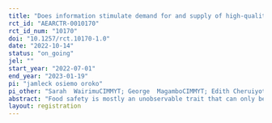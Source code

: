 ```yaml
---
title: "Does information stimulate demand for and supply of high-quality food"
rct_id: "AEARCTR-0010170"
rct_id_num: "10170"
doi: "10.1257/rct.10170-1.0"
date: "2022-10-14"
status: "on_going"
jel: ""
start_year: "2022-07-01"
end_year: "2023-01-19"
pi: "jamleck osiemo oroko"
pi_other: "Sarah  WairimuCIMMYT; George  MagamboCIMMYT; Edith CheruiyotUniversity of Nairobi"
abstract: "Food safety is mostly an unobservable trait that can only be assured through specialized tests, or through other market mechanisms like certification and brand reputation, or through government regulation. For the informal markets in developing countries, the testing costs are high relative to the value of food (but lower compared to the social burden of unsafe food), and the regulatory enforcement and reputation mechanisms are weak resulting in undersupply of food safety attributes. Evidence has shown that some food safety attributes correlate with easily observable food attributes. Provision of such information may enable consumers to ascertain not easy-to-observe safety attributes at a minimal cost resulting in an increase in the demand for these attributes incentivizing the supply of the safety attributes. This study aims to test the effect of informing both traders and consumers on the correlation between the levels of aflatoxin contamination and the integrity of the maize grain kernel on the demand and supply of aflatoxin-safe maize."
layout: registration
---
```


